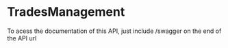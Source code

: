 # TradesManagement

To acess the documentation of this API, just include /swagger on the end of the API url